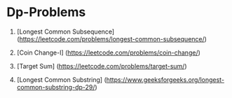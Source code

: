 # Dp-Problems
1) [Longest Common Subsequence] (https://leetcode.com/problems/longest-common-subsequence/)

2) [Coin Change-I] (https://leetcode.com/problems/coin-change/)

3) [Target Sum] (https://leetcode.com/problems/target-sum/)

4) [Longest Common Substring] (https://www.geeksforgeeks.org/longest-common-substring-dp-29/)
